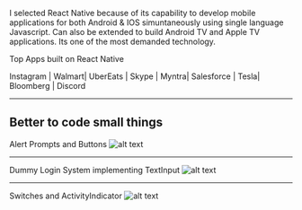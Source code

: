 I selected React Native because of its capability to develop mobile applications for both Android & IOS simuntaneously using single language Javascript. Can also be extended to build Android TV and Apple TV applications. Its one of the most demanded technology.

Top Apps built on React Native 

Instagram | Walmart| UberEats | Skype | Myntra| Salesforce | Tesla| Bloomberg | Discord


--------------------------------------------------------------

Better to code small things
-------------

Alert Prompts and Buttons 
![alt text](https://res.cloudinary.com/df2q7cryi/image/upload/210af64b6de1845d45f7f728523fa1f41610710796.png)

------------------------------------------------------------------------------------------------------------
Dummy Login System implementing TextInput 
![alt text](http://res.cloudinary.com/df2q7cryi/image/upload/3df0403b2891347f5be74a06a6c1f1901610713615.png)

------------------------------------------------------------------------------------------------------------
Switches and ActivityIndicator
![alt text](http://res.cloudinary.com/df2q7cryi/image/upload/d0ae05bb22368467b5e6b3b45b98fa951610715564.png)

